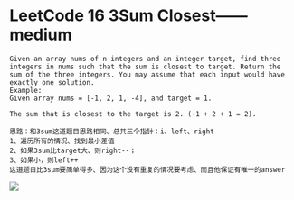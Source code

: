 # LeetCode 16 3Sum Closest——medium

```
Given an array nums of n integers and an integer target, find three integers in nums such that the sum is closest to target. Return the sum of the three integers. You may assume that each input would have exactly one solution.
Example:
Given array nums = [-1, 2, 1, -4], and target = 1.

The sum that is closest to the target is 2. (-1 + 2 + 1 = 2).
```

```
思路：和3sum这道题目思路相同、总共三个指针：i、left、right
1、遍历所有的情况、找到最小差值
2、如果3sum比target大、则right--；
3、如果小，则left++
这道题目比3sum要简单得多、因为这个没有重复的情况要考虑、而且他保证有唯一的answer
```
![](https://github.com/only-you/interview/blob/master/picture/16.png)

